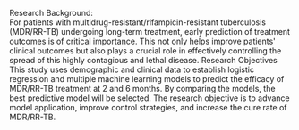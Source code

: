 Research Background:  
For patients with multidrug-resistant/rifampicin-resistant tuberculosis (MDR/RR-TB) undergoing long-term treatment, early prediction of treatment outcomes is of critical importance. This not only helps improve patients' clinical outcomes but also plays a crucial role in effectively controlling the spread of this highly contagious and lethal disease.
Research Objectives  
This study uses demographic and clinical data to establish logistic regression and multiple machine learning models to predict the efficacy of MDR/RR-TB treatment at 2 and 6 months. By comparing the models, the best predictive model will be selected. The research objective is to advance model application, improve control strategies, and increase the cure rate of MDR/RR-TB.  

